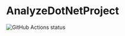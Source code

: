 # AnalyzeDotNetProject

<img alt="GitHub Actions status" src="https://github.com/plbalbi/AnalyzeDotNetProject/workflows/.NET%20Core/badge.svg">
